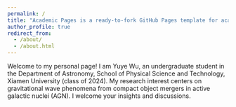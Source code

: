 ```yaml
---
permalink: /
title: "Academic Pages is a ready-to-fork GitHub Pages template for academic personal websites"
author_profile: true
redirect_from: 
  - /about/
  - /about.html
---
```


Welcome to my personal page! I am Yuye Wu, an undergraduate student in the Department of Astronomy, School of Physical Science and Technology, Xiamen University (class of 2024). My research interest centers on gravitational wave phenomena from compact object mergers in active galactic nuclei (AGN). I welcome your insights and discussions.
